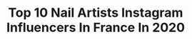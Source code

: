 ---
title: Top 10 Nail Artists Instagram Influencers In France In 2020
description: >-
  Find top nail artists Instagram influencers in France in 2020. Most popular hashtags: #nails #nailsofinstagram #nailsonfleek #nailstagram.
platform: Instagram
hits: 42
text_top: See the most popular Instagram profiles on inBeat.
text_bottom: inBeat has 42 Instagram influencers like this in France for you to connect with.
profiles:
  - username: "corasunsetarts"
    fullname: >-
      Nail Artist ϕ
    bio: >-
      𓂀 CORALIE. //📍ORLÉANS 🇫🇷 ✏ NAIL ARTIST 🖇 MODE🖇 PAINTINGS🎨👀💅🏽💯 ✨ ALL HANDPAINTED /🔍🖌💥 ❌ NO STICKERS ❌ 📩Contact Pro : corasunsetarts@gmail.com
    location: "France"
    followers: 33592
    engagement: 214
    commentsToLikes: 0.080111
    id: ck15r07jz5hhu0i19fvoxbkuc
    verified: false
    hashtags: "#halloween, #style, #nailart, #nailartist"
  - username: "melison_ig"
    fullname: >-
      MELISON
    bio: >-
      •Dancer •Choreographer •Youtuber •Nail Artist | Mongolia's got talent 2018 3rd place 🇲🇳 | 🛑YOUTUBE CHANNEL 👇🏻👇🏻👇🏻
    location: "France"
    followers: 94550
    engagement: 536
    commentsToLikes: 0.015476
    id: ck15rd2797bmc0i19bq9933ir
    verified: false
    hashtags: "#makeup, #igersmongolia, #ubeveryday, #photography"
  - username: "vanessa.nailart"
    fullname: >-
      Vanessa Nail Art
    bio: >-
      Nail Artist & Educator 🇫🇷 Ambassador & Trainer ❤Jet Set Beauty❤ Products www.jet-set-store.de
    location: "France"
    followers: 39986
    engagement: 565
    commentsToLikes: 0.010237
    id: ck9wor30t68t00j78vsii456i
    verified: false
    hashtags: "#nailtrends, #nailart, #nailpromagazine, #nailtech"
  - username: "solisbeautys"
    fullname: >-
      Solis Beauty'S
    bio: >-
      FRENCH MAKE UP ARTIST 🙏🏿 NAILS ARTIST💅🏿 FRENCH ENTREPRENEUR ⚖️💶 FRENCH CURVY STYLE 👠👗
    location: "France"
    followers: 6508
    engagement: 510
    commentsToLikes: 0.024727
    id: ck5ck62bxw7q40i11dj9fcnsu
    verified: false
    hashtags: "#repasdusoir, #redlips, #contouring, #crazygirl"
  - username: "alexandrasnobl"
    fullname: >-
      Alexandra Snóbl
    bio: >-
      European Champion Nail Designer, International Trainer #naildesigner #nailartist Contact: snobl.a@gmail.com Contact languages: Hungarian, English
    location: "France"
    followers: 26654
    engagement: 113
    commentsToLikes: 0.013229
    id: ck13ac2b8pnwn0i19g9952unc
    verified: false
    hashtags: "#moyrastamping, #dollypartonchallenge, #frenchnails, #lovestamping"
  - username: "mel_beautynails"
    fullname: >-
      𝗠𝗲𝗹 𝗕𝗲𝗮𝘂𝘁𝘆𝗡𝗮𝗶𝗹𝘀
    bio: >-
      ℕ𝕒𝕚𝕝𝕤 𝔹𝕪 𝕄 .🇫🇷 ℕ𝕒𝕚𝕝 𝔸𝕣𝕥𝕚𝕤𝕥 & ℕ𝕒𝕚𝕝 𝕋𝕣𝕒𝕚𝕟𝕖𝕣 💅🏼 @lockdown.masterclass.2 𝗔𝗺𝗯𝗮𝘀𝘀𝗮𝗱𝗼𝗿 𝗳𝗼𝗿 @jet_set_beauty_nails💗 𝒲𝑜𝓇𝓀 𝓌𝒾𝓉𝒽 𝓅𝒶𝓈𝓈𝒾𝑜𝓃❤️
    location: "France"
    followers: 19904
    engagement: 437
    commentsToLikes: 0.129093
    id: ckapamjo0wpfb0i78qouilw6x
    verified: false
    hashtags: "#frenchmanicure, #nailartists, #coffinnails, #nailsmagazine"
  - username: "naildbyk"
    fullname: >-
      KATIA KATALINA
    bio: >-
      𝙰𝙼𝙱𝙰𝚂𝚂𝙰𝙳𝚁𝙸𝙲𝙴 @justnails_official ♡ prise de rdv sur le site uniquement
    location: "France"
    followers: 27198
    engagement: 269
    commentsToLikes: 0.016697
    id: ck5cie6ryshpi0i11o4p9imog
    verified: false
    hashtags: ""
  - username: "nailsartparis_"
    fullname: >-
      Nails Art By Lonna 💅🏻
    bio: >-
      💅 Nail spécialiste, My Work! 📍Paris, Noisy Le grand Prise’s de Rendez-vous en DM
    location: "France"
    followers: 44119
    engagement: 465
    commentsToLikes: 0.009220
    id: ck5cb2wabemjg0i119z8zebyc
    verified: false
    hashtags: "#nailsblue, #nailstagram, #nailspink, #nailsstyle"
  - username: "lilicreuk"
    fullname: >-
      LILI CREUK - NAIL ARTIST PARIS
    bio: >-
      💎 RDV - FORMATION - FASHION - EVENT 💅 @the_gelbottle_inc brand ambassador 📍 Owner of @aulocalparis 💌 lilicreuk@gmail.com -pro only
    location: "France"
    followers: 25016
    engagement: 336
    commentsToLikes: 0.026209
    id: ck55p1iiv9mbe0i110by28rpy
    verified: false
    hashtags: "#blingnails, #nailsofinstagram, #nails, #nailart"
  - username: "melmagicworld"
    fullname: >-
      ♡ 𝔪𝔢𝔩             🎃
    bio: >-
      French Inked Girl ☞ Slytherin | Disney Girl ☞ Theme park | Geek ☞ 90s Child Avignon | Montpellier . ↓ ↓ ↓ ↓ ↓
    location: "France"
    followers: 14419
    engagement: 1428
    commentsToLikes: 0.053268
    id: ck8taq0j7smrf0j78w7mb5c1a
    verified: false
    hashtags: "#inkedmodel, #witch, #disneystyle, #grungestyle"
---
